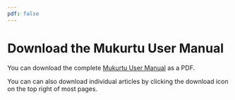 ```yaml
---
pdf: false
---
```


# Download the Mukurtu User Manual

You can download the complete [Mukurtu User Manual](../mukurtu-user-manual.pdf) as a PDF.

You can can also download individual articles by clicking the download icon on the top right of most pages.
